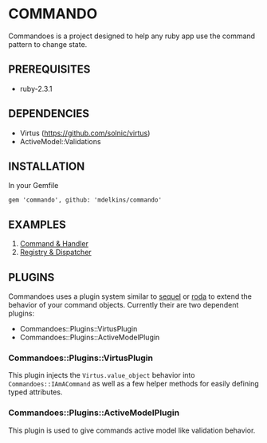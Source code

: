# COMMANDO

Commandoes is a project designed to help any ruby app use the command pattern to
change state.

## PREREQUISITES
* ruby-2.3.1

## DEPENDENCIES
* Virtus (https://github.com/solnic/virtus)
* ActiveModel::Validations

## INSTALLATION

In your Gemfile

```
gem 'commando', github: 'mdelkins/commando'
```

## EXAMPLES

1. [Command & Handler](./examples/command_and_handler.md)
2. [Registry & Dispatcher](./examples/command_registry_and_dispatcher.md)

## PLUGINS

Commandoes uses a plugin system similar to
[sequel](https://github.com/jeremyevans/sequel) or
[roda](https://github.com/jeremyevans/roda) to extend the behavior of your
command objects.  Currently their are two dependent plugins:

* Commandoes::Plugins::VirtusPlugin
* Commandoes::Plugins::ActiveModelPlugin

### Commandoes::Plugins::VirtusPlugin

This plugin injects the `Virtus.value_object` behavior into
`Commandoes::IAmACommand` as well as a few helper methods for easily defining
typed attributes.

### Commandoes::Plugins::ActiveModelPlugin

This plugin is used to give commands active model like validation behavior.
